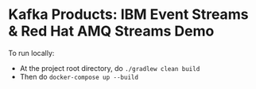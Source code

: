 # Kafka Products: IBM Event Streams & Red Hat AMQ Streams Demo

To run locally: 
* At the project root directory, do `./gradlew clean build`
* Then do `docker-compose up --build`
